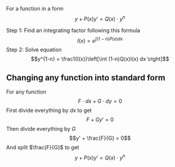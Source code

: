 For a function in a form
$$y + P(x)y' = Q(x)\cdot y^n$$

Step 1: Find an integrating factor following this formula
$$I(x) = e^{\int (1-n)P(x)dx}$$
Step 2: Solve equation
$$y^{1-n} = \frac1{I(x)}\left[\int (1-n)Q(x)I(x) dx \right]$$

## Changing any function into standard form
For any function 
$$F\cdot dx + G\cdot dy = 0$$
First divide everything by $dx$ to get 
$$F + Gy' = 0$$
Then divide everything by $G$
$$y' + \frac{F}{G} = 0$$
And split $\frac{F}{G}$ to get
$$y + P(x)y' = Q(x)\cdot y^n$$
